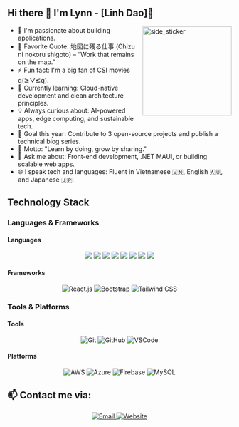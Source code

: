 ## Hi there :wave: I'm Lynn - [Linh Dao]🌱 
<img align="right" width=200px height=200px alt="side_sticker" src="https://media3.giphy.com/media/v1.Y2lkPTc5MGI3NjExcGoxcmdmbXp5bnRncDd0aXExdG42Z2w4OXByZHprcHJ6amM2YjUwbCZlcD12MV9pbnRlcm5hbF9naWZfYnlfaWQmY3Q9Zw/L1R1tvI9svkIWwpVYr/giphy.gif" />

- 🔭 I'm passionate about building applications.
- 🥅 Favorite Quote: 地図に残る仕事 (Chizu ni nokoru shigoto) – “Work that remains on the map.”
- ⚡ Fun fact: I'm a big fan of CSI movies q(≧▽≦q).
- 🌱 Currently learning: Cloud-native development and clean architecture principles.
- 💡 Always curious about: AI-powered apps, edge computing, and sustainable tech.
- 🎯 Goal this year: Contribute to 3 open-source projects and publish a technical blog series.
- 🧠 Motto: "Learn by doing, grow by sharing."
- 💬 Ask me about: Front-end development, .NET MAUI, or building scalable web apps.
- 🌐 I speak tech and languages: Fluent in Vietnamese 🇻🇳, English 🇦🇺, and Japanese 🇯🇵.

## Technology Stack 
### Languages & Frameworks
#### Languages
<p align="center">
  <img src="https://img.shields.io/badge/Python-3670A0?style=for-the-badge&logo=python&logoColor=ffdd54">
  <img src="https://img.shields.io/badge/C%23-480ca8?style=for-the-badge&logo=csharp&logoColor=white">
  <img src="https://img.shields.io/badge/JavaScript-ffd60a?style=for-the-badge&logo=javascript&logoColor=black">
  <img src="https://img.shields.io/badge/Java-007396?style=for-the-badge&logo=java&logoColor=white">
  <img src="https://img.shields.io/badge/HTML-ff5400?style=for-the-badge&logo=html5&logoColor=white">
  <img src="https://img.shields.io/badge/CSS-4361ee?style=for-the-badge&logo=css3&logoColor=white">
  <img src="https://img.shields.io/badge/Xamarin-4cc9f0?style=for-the-badge&logo=xamarin&logoColor=white">
  <img src="https://img.shields.io/badge/SQL-f18701?style=for-the-badge&logo=mysql&logoColor=white">
</p>


#### Frameworks
<p align="center">
  <img alt="React.js" src="https://img.shields.io/badge/React.js-00a7e1?style=for-the-badge&logo=react&logoColor=white">
  <img alt="Bootstrap" src="https://img.shields.io/badge/Bootstrap-7209b7?style=for-the-badge&logo=bootstrap&logoColor=white">
  <img alt="Tailwind CSS" src="https://img.shields.io/badge/Tailwind%20CSS-4361ee?style=for-the-badge&logo=tailwindcss&logoColor=white">
</p>



### Tools & Platforms
#### Tools
<p align="center">
  <img alt="Git" src="https://img.shields.io/badge/Git-e5383b?style=for-the-badge&logo=git&logoColor=white">
  <img alt="GitHub" src="https://img.shields.io/badge/GitHub-22223b?style=for-the-badge&logo=github&logoColor=white">
  <img alt="VSCode" src="https://img.shields.io/badge/VSCode-00a7e1?style=for-the-badge&logo=visualstudiocode&logoColor=white">
</p>



#### Platforms
<p align="center">
  <img alt="AWS" src="https://img.shields.io/badge/Amazon_AWS-FF9900?style=for-the-badge&logo=amazonaws&logoColor=white" />
  <img alt="Azure" src="https://img.shields.io/badge/Azure-4cc9f0?style=for-the-badge&logo=microsoftazure&logoColor=white" />
  <img alt="Firebase" src="https://img.shields.io/badge/Firebase-9a031e?style=for-the-badge&logo=firebase&logoColor=white" />
  <img alt="MySQL" src="https://img.shields.io/badge/MySQL-003f88?style=for-the-badge&logo=mysql&logoColor=white" />
</p>



## 📫 Contact me via:

<p align="center">
  <a href="mailto:thanhtuyencs163@gmail.com">
    <img alt="Email" src="https://img.shields.io/badge/Email-0077B5?style=for-the-badge&logo=gmail&logoColor=white">
  </a>
  <a href="https://thanhtuyen.vercel.app/">
    <img alt="Website" src="https://img.shields.io/badge/Website-00bbf9?style=for-the-badge&logo=googlechrome&logoColor=white">
  </a>
</p>
